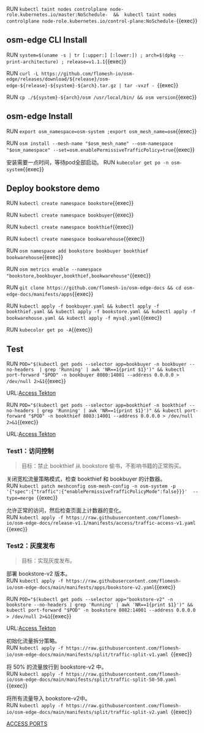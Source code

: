 RUN `kubectl taint nodes controlplane node-role.kubernetes.io/master:NoSchedule-  &&  kubectl taint nodes controlplane node-role.kubernetes.io/control-plane:NoSchedule-`{{exec}}   

## osm-edge CLI Install  

RUN `system=$(uname -s | tr [:upper:] [:lower:]) ; arch=$(dpkg --print-architecture) ; release=v1.1.1`{{exec}}   

RUN `curl -L https://github.com/flomesh-io/osm-edge/releases/download/${release}/osm-edge-${release}-${system}-${arch}.tar.gz | tar -vxzf -
`{{exec}} 

RUN `cp ./${system}-${arch}/osm /usr/local/bin/ && osm version`{{exec}} 


## osm-edge Install   

RUN `export osm_namespace=osm-system ;export osm_mesh_name=osm`{{exec}}   

RUN `osm install --mesh-name "$osm_mesh_name" --osm-namespace "$osm_namespace" --set=osm.enablePermissiveTrafficPolicy=true`{{exec}}  

安装需要一点时间，等待pod全部启动。
RUN `kubecolor get po -n osm-system`{{exec}}  

## Deploy bookstore demo 

RUN `kubectl create namespace bookstore`{{exec}} 

RUN `kubectl create namespace bookbuyer`{{exec}} 

RUN `kubectl create namespace bookthief`{{exec}}   

RUN `kubectl create namespace bookwarehouse`{{exec}}    

RUN `osm namespace add bookstore bookbuyer bookthief bookwarehouse`{{exec}}  

RUN `osm metrics enable --namespace "bookstore,bookbuyer,bookthief,bookwarehouse"`{{exec}} 

RUN `git clone https://github.com/flomesh-io/osm-edge-docs && cd osm-edge-docs/manifests/apps`{{exec}} 

RUN `kubectl apply -f bookbuyer.yaml && kubectl apply -f bookthief.yaml && kubectl apply -f bookstore.yaml && kubectl apply -f bookwarehouse.yaml && kubectl apply -f mysql.yaml`{{exec}} 

RUN `kubecolor get po -A`{{exec}} 


## Test 

RUN `POD="$(kubectl get pods --selector app=bookbuyer -n bookbuyer --no-headers  | grep 'Running' | awk 'NR==1{print $1}')" && kubectl port-forward "$POD" -n bookbuyer 8080:14001 --address 0.0.0.0 > /dev/null 2>&1`{{exec}}   

URL:[Access Tekton]({{TRAFFIC_HOST1_8080}}) 


RUN `POD="$(kubectl get pods --selector app=bookthief -n bookthief --no-headers | grep 'Running' | awk 'NR==1{print $1}')" && kubectl port-forward "$POD" -n bookthief 8083:14001 --address 0.0.0.0 > /dev/null 2>&1`{{exec}}     

URL:[Access Tekton]({{TRAFFIC_HOST1_8083}})    

### Test1：访问控制
>目标：禁止 bookthief 从 bookstore 偷书，不影响书籍的正常购买。    

关闭宽松流量策略模式，检查 bookthief 和 bookbuyer 的计数器。      
RUN `kubectl patch meshconfig osm-mesh-config -n osm-system -p '{"spec":{"traffic":{"enablePermissiveTrafficPolicyMode":false}}}'  --type=merge
`{{exec}}    

允许正常的访问，然后检查页面上计数器的变化。        
RUN `kubectl apply -f https://raw.githubusercontent.com/flomesh-io/osm-edge-docs/release-v1.1/manifests/access/traffic-access-v1.yaml
`{{exec}}    

### Test2：灰度发布  
>目标：实现灰度发布。

部署 bookstore-v2 版本。                  
RUN `kubectl apply -f https://raw.githubusercontent.com/flomesh-io/osm-edge-docs/main/manifests/apps/bookstore-v2.yaml`{{exec}}   

RUN `POD="$(kubectl get pods --selector app="bookstore-v2" -n bookstore --no-headers | grep 'Running' | awk 'NR==1{print $1}')" && kubectl port-forward "$POD" -n bookstore 8082:14001 --address 0.0.0.0 > /dev/null 2>&1`{{exec}}     

URL:[Access Tekton]({{TRAFFIC_HOST1_8082}})    

初始化流量拆分策略。         
RUN `kubectl apply -f https://raw.githubusercontent.com/flomesh-io/osm-edge-docs/main/manifests/split/traffic-split-v1.yaml
`{{exec}}    

将 50% 的流量放行到 bookstore-v2 中。       
RUN `kubectl apply -f https://raw.githubusercontent.com/flomesh-io/osm-edge-docs/main/manifests/split/traffic-split-50-50.yaml
`{{exec}}       

将所有流量导入 bookstore-v2中。      
RUN `kubectl apply -f https://raw.githubusercontent.com/flomesh-io/osm-edge-docs/main/manifests/split/traffic-split-v2.yaml
`{{exec}}    




[ACCESS PORTS]({{TRAFFIC_SELECTOR}})
